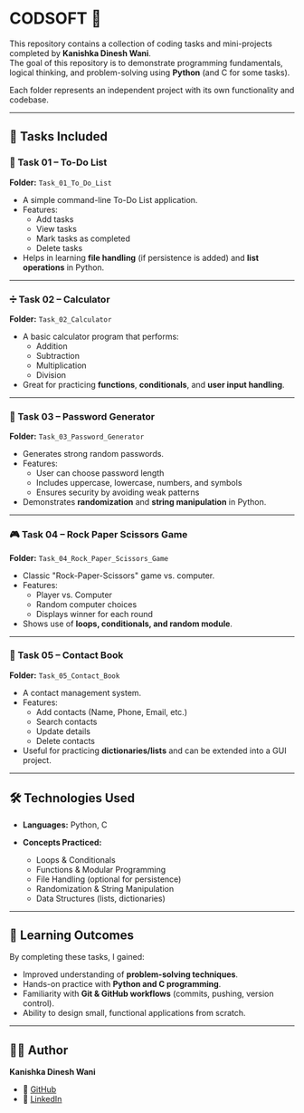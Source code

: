 # CODSOFT 🚀

This repository contains a collection of coding tasks and mini-projects completed by **Kanishka Dinesh Wani**.  
The goal of this repository is to demonstrate programming fundamentals, logical thinking, and problem-solving using **Python** (and C for some tasks).  

Each folder represents an independent project with its own functionality and codebase.

---

## 📂 Tasks Included

### 📝 Task 01 – To-Do List
**Folder:** `Task_01_To_Do_List`  
- A simple command-line To-Do List application.  
- Features:
  - Add tasks
  - View tasks
  - Mark tasks as completed
  - Delete tasks  
- Helps in learning **file handling** (if persistence is added) and **list operations** in Python.

---

### ➗ Task 02 – Calculator
**Folder:** `Task_02_Calculator`  
- A basic calculator program that performs:
  - Addition
  - Subtraction
  - Multiplication
  - Division  
- Great for practicing **functions**, **conditionals**, and **user input handling**.

---

### 🔐 Task 03 – Password Generator
**Folder:** `Task_03_Password_Generator`  
- Generates strong random passwords.  
- Features:
  - User can choose password length
  - Includes uppercase, lowercase, numbers, and symbols
  - Ensures security by avoiding weak patterns  
- Demonstrates **randomization** and **string manipulation** in Python.

---

### 🎮 Task 04 – Rock Paper Scissors Game
**Folder:** `Task_04_Rock_Paper_Scissors_Game`  
- Classic "Rock-Paper-Scissors" game vs. computer.  
- Features:
  - Player vs. Computer
  - Random computer choices
  - Displays winner for each round  
- Shows use of **loops, conditionals, and random module**.

---

### 📒 Task 05 – Contact Book
**Folder:** `Task_05_Contact_Book`  
- A contact management system.  
- Features:
  - Add contacts (Name, Phone, Email, etc.)
  - Search contacts
  - Update details
  - Delete contacts  
- Useful for practicing **dictionaries/lists** and can be extended into a GUI project.

---

## 🛠️ Technologies Used

- **Languages:** Python, C  

- **Concepts Practiced:**  
  - Loops & Conditionals  
  - Functions & Modular Programming  
  - File Handling (optional for persistence)  
  - Randomization & String Manipulation  
  - Data Structures (lists, dictionaries)  

---

## 📖 Learning Outcomes

By completing these tasks, I gained:  
- Improved understanding of **problem-solving techniques**.  
- Hands-on practice with **Python and C programming**.  
- Familiarity with **Git & GitHub workflows** (commits, pushing, version control).  
- Ability to design small, functional applications from scratch.  

---

## 👨‍💻 Author

**Kanishka Dinesh Wani**  

- 🔗 [GitHub](https://github.com/Kanishka-Wani)  
- 🔗 [LinkedIn](https://www.linkedin.com/in/kanishka-wani-2520a5288)  

